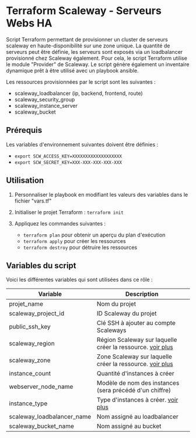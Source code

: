 Terraform Scaleway - Serveurs Webs HA 
=========

Script Terraform permettant de provisionner un cluster de serveurs scaleway en haute-disponibilité sur une zone unique. La quantité de serveurs peut être définie, les serveurs sont exposés via un loadbalancer provisionné chez Scaleway également. Pour cela, le script Terraform utilise le module "Provider" de Scaleway. Le script génère également un inventaire dynamique prêt à être utilisé avec un playbook ansible.

Les ressources provisionnées par le script sont les suivantes : 
- scaleway_loadbalancer (ip, backend, frontend, route)
- scaleway_security_group 
- scaleway_instance_server 
- scaleway_bucket


Prérequis
------------

Les variables d'environnement suivantes doivent être définies : 
- `export SCW_ACCESS_KEY=XXXXXXXXXXXXXXXXXXX` 
- `export SCW_SECRET_KEY=XXX-XXX-XXX-XXX-XXX` 


Utilisation
------------

1. Personnaliser le playbook en modifiant les valeurs des variables dans le fichier "vars.tf"

2. Initialiser le projet Terraform : `terraform init` 
3. Appliquez les commandes suivantes : 
    - `terraform plan` pour obtenir un aperçu du plan d'exécution
    - `terraform apply` pour créer les ressources
    - `terraform destroy` pour détruire les ressources


Variables du script
--------------

Voici les différentes variables qui sont utilisées dans ce rôle : 

| Variable  | Description |
| --- | --- |
| projet_name  | Nom du projet |
| scaleway_project_id  | ID Scaleway du projet |
| public_ssh_key  | Clé SSH à ajouter au compte Scaleways |
| scaleway_region  | Région Scaleway sur laquelle créer la ressource. [voir plus](https://registry.terraform.io/providers/scaleway/scaleway/latest/docs/guides/regions_and_zones) |
| scaleway_zone  | Zone Scaleway sur laquelle créer la ressource. [voir plus](https://registry.terraform.io/providers/scaleway/scaleway/latest/docs/guides/regions_and_zones) |
| instance_count  | Quantité d'instances à créer |
| webserver_node_name  | Modèle de nom des instances (sera précédé d'un chiffre) |
| instance_type  | Type d'instances à créer. [voir plus](https://developers.scaleway.com/en/products/instance/api/#servers-8bf7d7) |
| scaleway_loadbalancer_name  | Nom assigné au loadbalancer |
| scaleway_bucket_name  | Nom assigné au bucket |
